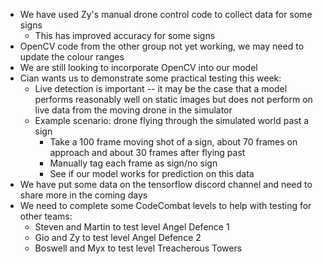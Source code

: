 * We have used Zy's manual drone control code to collect data for some signs
    - This has improved accuracy for some signs
* OpenCV code from the other group not yet working, we may need to update the colour ranges
* We are still looking to incorporate OpenCV into our model
* Cian wants us to demonstrate some practical testing this week:
    - Live detection is important -- it may be the case that a model performs reasonably well on static images but does not perform on live data from the moving drone in the simulator
    - Example scenario: drone flying through the simulated world past a sign
        - Take a 100 frame moving shot of a sign, about 70 frames on approach and about 30 frames after flying past
        - Manually tag each frame as sign/no sign
        - See if our model works for prediction on this data
* We have put some data on the tensorflow discord channel and need to share more in the coming days
* We need to complete some CodeCombat levels to help with testing for other teams:
    - Steven and Martin to test level Angel Defence 1
    - Gio and Zy to test level Angel Defence 2
    - Boswell and Myx to test level Treacherous Towers